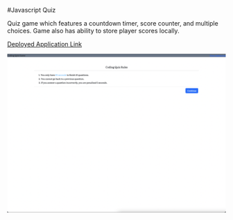 #Javascript Quiz 

Quiz game which features a countdown timer, score counter, and multiple choices. Game also has ability to store player scores locally.

[Deployed Application Link](https://parinthalangdee.github.io/Module-4-Challenge/)

![Module-4-Challenge Screenshot](./Assets/Images/Module-4-Challenge%20Screenshot.png)